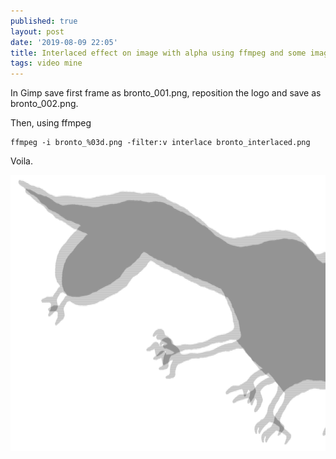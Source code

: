 ```yaml
---
published: true
layout: post
date: '2019-08-09 22:05'
title: Interlaced effect on image with alpha using ffmpeg and some image editor like gimp
tags: video mine 
---
```

In Gimp save first frame as bronto_001.png, reposition the logo and save as bronto_002.png.

Then, using ffmpeg

    ffmpeg -i bronto_%03d.png -filter:v interlace bronto_interlaced.png

Voila.

<a href="/public/bronto_interlaced.png"><img src="/public/bronto_interlaced.png" style="object-position: 0 0; object-fit: none; width:1313px; height:568px;"></a>
